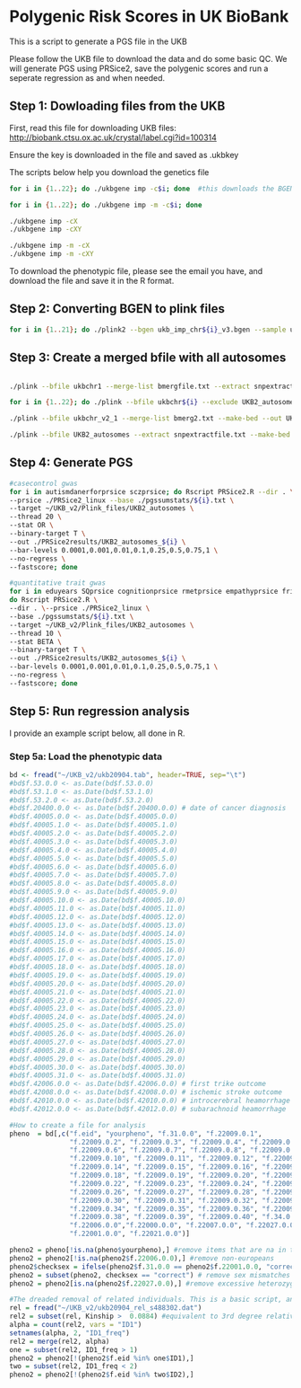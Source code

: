 # Polygenic Risk Scores in UK BioBank

This is a script to generate a PGS file in the UKB

Please follow the UKB file to download the data and do some basic QC. We will generate PGS using PRSice2, save the polygenic scores 
and run a seperate regression as and when needed. 

## Step 1: Dowloading files from the UKB

First, read this file for downloading UKB files: http://biobank.ctsu.ox.ac.uk/crystal/label.cgi?id=100314

Ensure the key is downloaded in the file and saved as .ukbkey

The scripts below help you download the genetics file

```bash
for i in {1..22}; do ./ukbgene imp -c$i; done  #this downloads the BGEN files

for i in {1..22}; do ./ukbgene imp -m -c$i; done

./ukbgene imp -cX
./ukbgene imp -cXY

./ukbgene imp -m -cX
./ukbgene imp -m -cXY
```

To download the phenotypic file, please see the email you have, and download the file and save it in the R format. 


## Step 2: Converting BGEN to plink files

```bash
for i in {1..21}; do ./plink2 --bgen ukb_imp_chr${i}_v3.bgen --sample ukb20904_imp_chr${i}_v3_s487334.sample --make-bed -out ukbchr${i} --maf 0.01 --geno 0.05 --threads 10 --hwe 0.000001 --mind 0.05; done

```


## Step 3: Create a merged bfile with all autosomes

```bash

./plink --bfile ukbchr1 --merge-list bmergfile.txt --extract snpextractfile.txt --make-bed --out UKB2_autosomes

for i in {1..22}; do ./plink --bfile ukbchr${i} --exclude UKB2_autosomes-merge.missnp --make-bed --out ukbchr_v2_${i}; done

./plink --bfile ukbchr_v2_1 --merge-list bmerg2.txt --make-bed --out UKB2_autosomes

./plink --bfile UKB2_autosomes --extract snpextractfile.txt --make-bed --out UKB2_prsicefile

```


## Step 4: Generate PGS

```bash
#casecontrol gwas
for i in autismdanerforprsice sczprsice; do Rscript PRSice2.R --dir . \
--prsice ./PRSice2_linux --base ./pgssumstats/${i}.txt \
--target ~/UKB_v2/Plink_files/UKB2_autosomes \
--thread 20 \
--stat OR \
--binary-target T \
--out ./PRSice2results/UKB2_autosomes_${i} \
--bar-levels 0.0001,0.001,0.01,0.1,0.25,0.5,0.75,1 \
--no-regress \
--fastscore; done

#quantitative trait gwas
for i in eduyears SQprsice cognitionprsice rmetprsice empathyprsice friendshipmtagprsice familymtagprsice EQ; \
do Rscript PRSice2.R \
--dir . \--prsice ./PRSice2_linux \
--base ./pgssumstats/${i}.txt \
--target ~/UKB_v2/Plink_files/UKB2_autosomes \
--thread 10 \
--stat BETA \
--binary-target T \
--out ./PRSice2results/UKB2_autosomes_${i} \
--bar-levels 0.0001,0.001,0.01,0.1,0.25,0.5,0.75,1 \
--no-regress \
--fastscore; done

```

## Step 5: Run regression analysis

I provide an example script below, all done in R. 

### Step 5a: Load the phenotypic data

```R
bd <- fread("~/UKB_v2/ukb20904.tab", header=TRUE, sep="\t")
#bd$f.53.0.0 <- as.Date(bd$f.53.0.0)
#bd$f.53.1.0 <- as.Date(bd$f.53.1.0)
#bd$f.53.2.0 <- as.Date(bd$f.53.2.0)
#bd$f.20400.0.0 <- as.Date(bd$f.20400.0.0) # date of cancer diagnosis
#bd$f.40005.0.0 <- as.Date(bd$f.40005.0.0)
#bd$f.40005.1.0 <- as.Date(bd$f.40005.1.0)
#bd$f.40005.2.0 <- as.Date(bd$f.40005.2.0)
#bd$f.40005.3.0 <- as.Date(bd$f.40005.3.0)
#bd$f.40005.4.0 <- as.Date(bd$f.40005.4.0)
#bd$f.40005.5.0 <- as.Date(bd$f.40005.5.0)
#bd$f.40005.6.0 <- as.Date(bd$f.40005.6.0)
#bd$f.40005.7.0 <- as.Date(bd$f.40005.7.0)
#bd$f.40005.8.0 <- as.Date(bd$f.40005.8.0)
#bd$f.40005.9.0 <- as.Date(bd$f.40005.9.0)
#bd$f.40005.10.0 <- as.Date(bd$f.40005.10.0)
#bd$f.40005.11.0 <- as.Date(bd$f.40005.11.0)
#bd$f.40005.12.0 <- as.Date(bd$f.40005.12.0)
#bd$f.40005.13.0 <- as.Date(bd$f.40005.13.0)
#bd$f.40005.14.0 <- as.Date(bd$f.40005.14.0)
#bd$f.40005.15.0 <- as.Date(bd$f.40005.15.0)
#bd$f.40005.16.0 <- as.Date(bd$f.40005.16.0)
#bd$f.40005.17.0 <- as.Date(bd$f.40005.17.0)
#bd$f.40005.18.0 <- as.Date(bd$f.40005.18.0)
#bd$f.40005.19.0 <- as.Date(bd$f.40005.19.0)
#bd$f.40005.20.0 <- as.Date(bd$f.40005.20.0)
#bd$f.40005.21.0 <- as.Date(bd$f.40005.21.0)
#bd$f.40005.22.0 <- as.Date(bd$f.40005.22.0)
#bd$f.40005.23.0 <- as.Date(bd$f.40005.23.0)
#bd$f.40005.24.0 <- as.Date(bd$f.40005.24.0)
#bd$f.40005.25.0 <- as.Date(bd$f.40005.25.0)
#bd$f.40005.26.0 <- as.Date(bd$f.40005.26.0)
#bd$f.40005.27.0 <- as.Date(bd$f.40005.27.0)
#bd$f.40005.28.0 <- as.Date(bd$f.40005.28.0)
#bd$f.40005.29.0 <- as.Date(bd$f.40005.29.0)
#bd$f.40005.30.0 <- as.Date(bd$f.40005.30.0)
#bd$f.40005.31.0 <- as.Date(bd$f.40005.31.0)
#bd$f.42006.0.0 <- as.Date(bd$f.42006.0.0) # first trike outcome
#bd$f.42008.0.0 <- as.Date(bd$f.42008.0.0) # ischemic stroke outcome
#bd$f.42010.0.0 <- as.Date(bd$f.42010.0.0) # introcerebral heamorrhage
#bd$f.42012.0.0 <- as.Date(bd$f.42012.0.0) # subarachnoid heamorrhage

#How to create a file for analysis
pheno  = bd[,c("f.eid", "yourpheno", "f.31.0.0", "f.22009.0.1",
               "f.22009.0.2", "f.22009.0.3", "f.22009.0.4", "f.22009.0.5",
               "f.22009.0.6", "f.22009.0.7", "f.22009.0.8", "f.22009.0.9",
               "f.22009.0.10", "f.22009.0.11", "f.22009.0.12", "f.22009.0.13",
               "f.22009.0.14", "f.22009.0.15", "f.22009.0.16", "f.22009.0.17",
               "f.22009.0.18", "f.22009.0.19", "f.22009.0.20", "f.22009.0.21",
               "f.22009.0.22", "f.22009.0.23", "f.22009.0.24", "f.22009.0.25",
               "f.22009.0.26", "f.22009.0.27", "f.22009.0.28", "f.22009.0.29",
               "f.22009.0.30", "f.22009.0.31", "f.22009.0.32", "f.22009.0.33",
               "f.22009.0.34", "f.22009.0.35", "f.22009.0.36", "f.22009.0.37",
               "f.22009.0.38", "f.22009.0.39", "f.22009.0.40", "f.34.0.0", 
               "f.22006.0.0","f.22000.0.0", "f.22007.0.0", "f.22027.0.0", 
               "f.22001.0.0", "f.22021.0.0")]

pheno2 = pheno[!is.na(pheno$yourpheno),] #remove items that are na in the pheno
pheno2 = pheno2[!is.na(pheno2$f.22006.0.0),] #remove non-europeans
pheno2$checksex = ifelse(pheno2$f.31.0.0 == pheno2$f.22001.0.0, "correct", "incorrect")
pheno2 = subset(pheno2, checksex == "correct") # remove sex mismatches
pheno2 = pheno2[is.na(pheno2$f.22027.0.0),] #remove excessive heterozygosity

#The dreaded removal of related individuals. This is a basic script, and removes more individuals than needed. 
rel = fread("~/UKB_v2/ukb20904_rel_s488302.dat")
rel2 = subset(rel, Kinship >  0.0884) #equivalent to 3rd degree relatives
alpha = count(rel2, vars = "ID1")
setnames(alpha, 2, "ID1_freq")
rel2 = merge(rel2, alpha)
one = subset(rel2, ID1_freq > 1)
pheno2 = pheno2[!(pheno2$f.eid %in% one$ID1),]
two = subset(rel2, ID1_freq < 2)
pheno2 = pheno2[!(pheno2$f.eid %in% two$ID2),]
```
